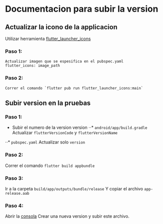  # Documentacion para subir la version


## Actualizar la icono de la applicacion
 Utilizar herramienta  [flutter_launcher_icons](https://pub.dev/packages/flutter_launcher_icons)

### Paso 1:
    Actualizar imagen que se espesifica en el pubspec.yaml 
    flutter_icons: image_path

### Paso 2:
    Correr el comando `flutter pub run flutter_launcher_icons:main`

## Subir version en la pruebas

### Paso 1:
- Subir el numero de la version version
⋅⋅* `android/app/build.gradle`
Actualizar `flutterVersionCode` y `flutterVersionName`

⋅⋅* `pubspec.yaml`
Actualizar solo `version`

### Paso 2:
Correr el comando `flutter build appbundle`

### Paso 3:
Ir a la carpeta `build/app/outputs/bundle/release`
Y copiar el archivo `app-release.aab`

### Paso 4:
Abrir la [consola](https://play.google.com/console/) 
Crear una nueva version y subir este archivo.
